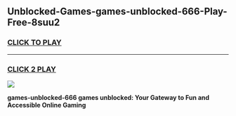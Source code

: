 
## Unblocked-Games-games-unblocked-666-Play-Free-8suu2
<h3>
<a href="https://premium76.site?title=games-unblocked-666&ref=20A">CLICK TO PLAY</a></h3>
<hr>

<h3>
<a href="https://premium76.site?title=games-unblocked-666&ref=20A">CLICK 2 PLAY</a>
  
</h3>

<a href="https://premium76.site?title=games-unblocked-666&ref=20A"><img src="https://clearcache.store/games.png"></a>


**games-unblocked-666 games unblocked: Your Gateway to Fun and Accessible Online Gaming**
